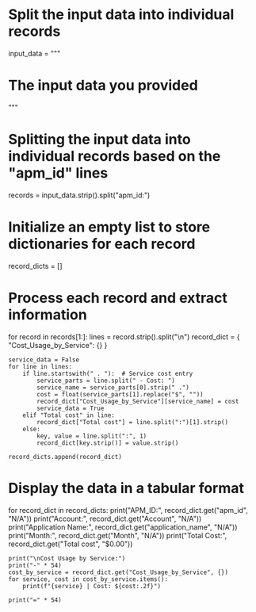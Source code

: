 # Split the input data into individual records
input_data = """
# The input data you provided
"""

# Splitting the input data into individual records based on the "apm_id" lines
records = input_data.strip().split("apm_id:")

# Initialize an empty list to store dictionaries for each record
record_dicts = []

# Process each record and extract information
for record in records[1:]:
    lines = record.strip().split("\n")
    record_dict = {
        "Cost_Usage_by_Service": {}
    }

    service_data = False
    for line in lines:
        if line.startswith(" . "):  # Service cost entry
            service_parts = line.split(" - Cost: ")
            service_name = service_parts[0].strip(" .")
            cost = float(service_parts[1].replace("$", ""))
            record_dict["Cost_Usage_by_Service"][service_name] = cost
            service_data = True
        elif "Total cost" in line:
            record_dict["Total cost"] = line.split(":")[1].strip()
        else:
            key, value = line.split(":", 1)
            record_dict[key.strip()] = value.strip()

    record_dicts.append(record_dict)

# Display the data in a tabular format
for record_dict in record_dicts:
    print("APM_ID:", record_dict.get("apm_id", "N/A"))
    print("Account:", record_dict.get("Account", "N/A"))
    print("Application Name:", record_dict.get("application_name", "N/A"))
    print("Month:", record_dict.get("Month", "N/A"))
    print("Total Cost:", record_dict.get("Total cost", "$0.00"))

    print("\nCost Usage by Service:")
    print("-" * 54)
    cost_by_service = record_dict.get("Cost_Usage_by_Service", {})
    for service, cost in cost_by_service.items():
        print(f"{service} | Cost: ${cost:.2f}")

    print("=" * 54)
